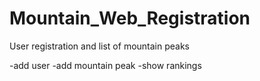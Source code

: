 # Mountain_Web_Registration
User registration and list of mountain peaks

-add user
-add mountain peak
-show rankings
